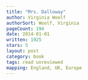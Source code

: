 ```yaml
---
title: "Mrs. Dalloway"
author: Virginia Woolf
authorSort: Woolf, Virginia
pageCount: 194
date: 2014-01-01
written: 1925
stars: 5
layout: post
category: book
tags: read unreviewed
mapping: England, UK, Europe
---
```

